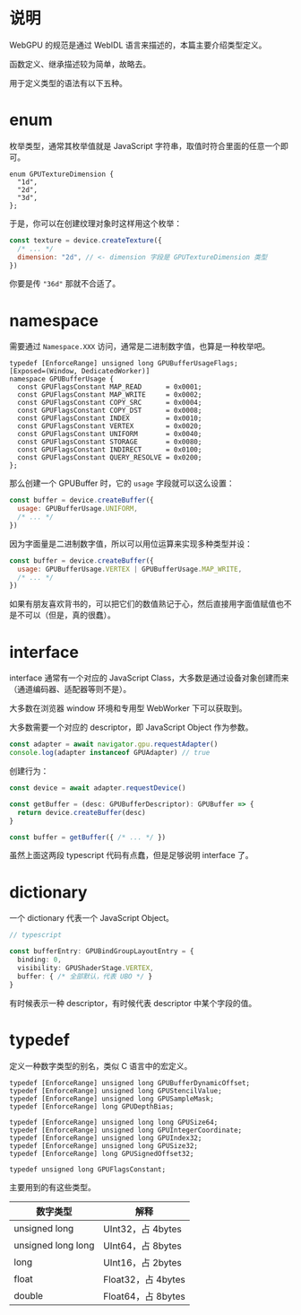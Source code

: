# 说明

WebGPU 的规范是通过 WebIDL 语言来描述的，本篇主要介绍类型定义。

函数定义、继承描述较为简单，故略去。

用于定义类型的语法有以下五种。



# enum

枚举类型，通常其枚举值就是 JavaScript 字符串，取值时符合里面的任意一个即可。

``` web-idl
enum GPUTextureDimension {
  "1d",
  "2d",
  "3d",
};
```

于是，你可以在创建纹理对象时这样用这个枚举：

``` js
const texture = device.createTexture({
  /* ... */
  dimension: "2d", // <- dimension 字段是 GPUTextureDimension 类型
})
```

你要是传 `"36d"` 那就不合适了。



# namespace

需要通过 `Namespace.XXX` 访问，通常是二进制数字值，也算是一种枚举吧。

``` web-idl
typedef [EnforceRange] unsigned long GPUBufferUsageFlags;
[Exposed=(Window, DedicatedWorker)]
namespace GPUBufferUsage {
  const GPUFlagsConstant MAP_READ      = 0x0001;
  const GPUFlagsConstant MAP_WRITE     = 0x0002;
  const GPUFlagsConstant COPY_SRC      = 0x0004;
  const GPUFlagsConstant COPY_DST      = 0x0008;
  const GPUFlagsConstant INDEX         = 0x0010;
  const GPUFlagsConstant VERTEX        = 0x0020;
  const GPUFlagsConstant UNIFORM       = 0x0040;
  const GPUFlagsConstant STORAGE       = 0x0080;
  const GPUFlagsConstant INDIRECT      = 0x0100;
  const GPUFlagsConstant QUERY_RESOLVE = 0x0200;
};
```

那么创建一个 GPUBuffer 时，它的 `usage` 字段就可以这么设置：

``` js
const buffer = device.createBuffer({
  usage: GPUBufferUsage.UNIFORM,
  /* ... */
})
```

因为字面量是二进制数字值，所以可以用位运算来实现多种类型并设：

``` js
const buffer = device.createBuffer({
  usage: GPUBufferUsage.VERTEX | GPUBufferUsage.MAP_WRITE,
  /* ... */
})
```

如果有朋友喜欢背书的，可以把它们的数值熟记于心，然后直接用字面值赋值也不是不可以（但是，真的很蠢）。



# interface

interface 通常有一个对应的 JavaScript Class，大多数是通过设备对象创建而来（通道编码器、适配器等则不是）。

大多数在浏览器 window 环境和专用型 WebWorker 下可以获取到。

大多数需要一个对应的 descriptor，即 JavaScript Object 作为参数。

``` js
const adapter = await navigator.gpu.requestAdapter()
console.log(adapter instanceof GPUAdapter) // true
```

创建行为：

``` typescript
const device = await adapter.requestDevice()

const getBuffer = (desc: GPUBufferDescriptor): GPUBuffer => {
  return device.createBuffer(desc)
}

const buffer = getBuffer({ /* ... */ })
```

虽然上面这两段 typescript 代码有点蠢，但是足够说明 interface 了。



# dictionary

一个 dictionary 代表一个 JavaScript Object。

``` typescript
// typescript

const bufferEntry: GPUBindGroupLayoutEntry = {
  binding: 0,
  visibility: GPUShaderStage.VERTEX,
  buffer: { /* 全部默认，代表 UBO */ }
}
```

有时候表示一种 descriptor，有时候代表 descriptor 中某个字段的值。



# typedef

定义一种数字类型的别名，类似 C 语言中的宏定义。

``` web-idl
typedef [EnforceRange] unsigned long GPUBufferDynamicOffset;
typedef [EnforceRange] unsigned long GPUStencilValue;
typedef [EnforceRange] unsigned long GPUSampleMask;
typedef [EnforceRange] long GPUDepthBias;

typedef [EnforceRange] unsigned long long GPUSize64;
typedef [EnforceRange] unsigned long GPUIntegerCoordinate;
typedef [EnforceRange] unsigned long GPUIndex32;
typedef [EnforceRange] unsigned long GPUSize32;
typedef [EnforceRange] long GPUSignedOffset32;

typedef unsigned long GPUFlagsConstant;
```

主要用到的有这些类型。

| 数字类型           | 解释               |
| ------------------ | ------------------ |
| unsigned long      | UInt32，占 4bytes  |
| unsigned long long | UInt64，占 8bytes  |
| long               | UInt16，占 2bytes  |
| float              | Float32，占 4bytes |
| double             | Float64，占 8bytes |

